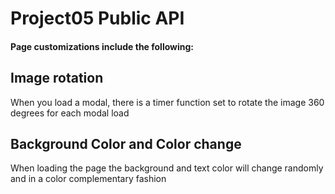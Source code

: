 # Project05 Public API


#### Page customizations include the following:

## Image rotation
When you load a modal, there is a timer function set to rotate the image 360 degrees for each modal load

## Background Color and Color change
When loading the page the background and text color will change randomly and in a color complementary fashion